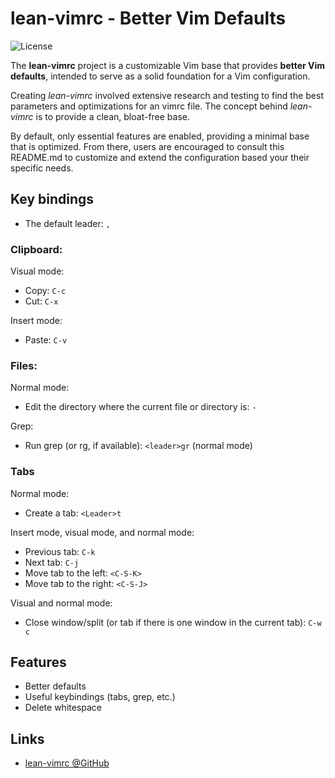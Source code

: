# lean-vimrc - Better Vim Defaults
![License](https://img.shields.io/github/license/jamescherti/lean-vimrc)

The **lean-vimrc** project is a customizable Vim base that provides **better Vim defaults**, intended to serve as a solid foundation for a Vim configuration.

Creating *lean-vimrc* involved extensive research and testing to find the best parameters and optimizations for an vimrc file. The concept behind *lean-vimrc* is to provide a clean, bloat-free base.

By default, only essential features are enabled, providing a minimal base that is optimized. From there, users are encouraged to consult this README.md to customize and extend the configuration based your their specific needs.

## Key bindings

- The default leader: `,`

### Clipboard:

Visual mode:
- Copy: `C-c`
- Cut: `C-x`

Insert mode:
- Paste: `C-v`

### Files:

Normal mode:
- Edit the directory where the current file or directory is: `-`

Grep:
- Run grep (or rg, if available): `<leader>gr` (normal mode)

### Tabs

Normal mode:
- Create a tab: `<Leader>t`

Insert mode, visual mode, and normal mode:
- Previous tab: `C-k`
- Next tab: `C-j`
- Move tab to the left: `<C-S-K>`
- Move tab to the right: `<C-S-J>`

Visual and normal mode:
- Close window/split (or tab if there is one window in the current tab): `C-w c`

## Features

- Better defaults
- Useful keybindings (tabs, grep, etc.)
- Delete whitespace

## Links

- [lean-vimrc @GitHub](https://github.com/jamescherti/lean-vimrc)
